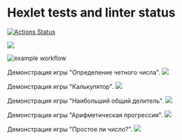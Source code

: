 # Hexlet tests and linter status

[![Actions Status](https://github.com/Evgenii17web/php-project-lvl1/workflows/hexlet-check/badge.svg)](https://github.com/Evgenii17web/php-project-lvl1/actions)

<a href="https://codeclimate.com/github/Evgenii17web/php-project-lvl1/maintainability"><img src="https://api.codeclimate.com/v1/badges/006f66382ad5de4a190b/maintainability" /></a>

![example workflow](https://github.com/Evgenii17web/php-project-lvl1/actions/workflows/superlinter.yml/badge.svg)

Демонстрация игры "Определение четного числа".
<a href="https://asciinema.org/a/393546" target="_blank"><img src="https://asciinema.org/a/393546.svg" /></a>

Демонстрация игры "Калькулятор".
<a href="https://asciinema.org/a/393547" target="_blank"><img src="https://asciinema.org/a/393547.svg" /></a>

Демонстрация игры "Наибольший общий делитель".
<a href="https://asciinema.org/a/saMXO5e6xUTNYrpwKJnRaSZxu" target="_blank"><img src="https://asciinema.org/a/saMXO5e6xUTNYrpwKJnRaSZxu.svg" /></a>

Демонстрация игры "Арифметическая прогрессия".
<a href="https://asciinema.org/a/wEaDtPTgsCaHaR4echRUjpr4D" target="_blank"><img src="https://asciinema.org/a/wEaDtPTgsCaHaR4echRUjpr4D.svg" /></a>

Демонстрация игры "Простое ли число?".
<a href="https://asciinema.org/a/69fDBeYdtBlcDczazIGXC6VHS" target="_blank"><img src="https://asciinema.org/a/69fDBeYdtBlcDczazIGXC6VHS.svg" /></a>
